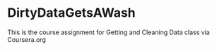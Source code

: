 # DirtyDataGetsAWash
This is the course assignment for Getting and Cleaning Data class via Coursera.org
